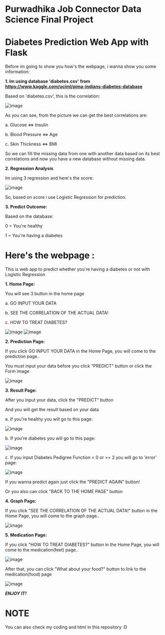 # **Purwadhika Job Connector Data Science Final Project**

# Diabetes Prediction Web App with Flask

Before im going to show you how's the webpage, i wanna show you some information:

**1. Im using database 'diabetes.csv' from https://www.kaggle.com/uciml/pima-indians-diabetes-database**

Based on 'diabetes.csv', this is the correlation:

![image](https://github.com/BillyGratia15/Final_Project_JCDS/blob/master/static/corrfeatures.png)

As you can see, from the picture we can get the best correlations are:

a. Glucose <=> Insulin

b. Blood Pressure <=> Age

c. Skin Thickness <=> BMI

So we can fill the missing data from one with another data based on its best correlations and now you have a new database without missing data.

**2. Regression Analysis** 

Im using 3 regression and here's the score:

![image](https://github.com/BillyGratia15/Final_Project_JCDS/blob/master/screenshots/scoremodel.png)

So, based on score i use Logistic Regression for prediction.

**3. Predict Outcome:**

Based on the database:

0 = You're healthy 

1 = You're having a diabetes

# Here's the webpage :
This is web app to predict whether you're having a diabetes or not with Logistic Regression

**1. Home Page:**

You will see 3 button in the home page

a. GO INPUT YOUR DATA

b. SEE THE CORRELATION OF THE ACTUAL DATA!

c. HOW TO TREAT DIABETES?

![image](https://github.com/BillyGratia15/Final_Project_JCDS/blob/master/screenshots/home1.png)
![image](https://github.com/BillyGratia15/Final_Project_JCDS/blob/master/screenshots/home2.png)


**2. Prediction Page:**

If you click GO INPUT YOUR DATA in the Home Page, you will come to the prediction page..

You must input your data before you click "PREDICT" button or click the Form image

![image](https://github.com/BillyGratia15/Final_Project_JCDS/blob/master/screenshots/prediction.png)


**3. Result Page:**

After you input your data, click the "PREDICT" button

And you will get the result based on your data

a. If you're healthy you will go to this page:

![image](https://github.com/BillyGratia15/Final_Project_JCDS/blob/master/screenshots/healthy.png)

b. If you're diabetes you will go to this page:

![image](https://github.com/BillyGratia15/Final_Project_JCDS/blob/master/screenshots/positivediabetes.png)

c. If you input Diabetes Pedigree Function < 0 or >= 2 you will go to 'error' page:

![image](https://github.com/BillyGratia15/Final_Project_JCDS/blob/master/screenshots/error.png)

If you wanna predict again just click the "PREDICT AGAIN" button!

Or you also can click "BACK TO THE HOME PAGE" button


**4. Graph Page:**

If you click "SEE THE CORRELATION OF THE ACTUAL DATA!" button in the Home Page, you will come to the graph page..

![image](https://github.com/BillyGratia15/Final_Project_JCDS/blob/master/screenshots/graph.png)

**5. Medication Page:** 

If you click "HOW TO TREAT DIABETES?" button in the Home Page, you will come to the medication(feet) page..

![image](https://github.com/BillyGratia15/Final_Project_JCDS/blob/master/screenshots/medicationfeet.png)

After that, you can click "What about your food?" button to link to the medication(food) page

![image](https://github.com/BillyGratia15/Final_Project_JCDS/blob/master/screenshots/medicationfood.png)

***ENJOY IT!***

# NOTE
You can also check my coding and html in this repository :D





